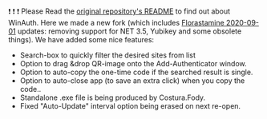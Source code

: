 ❗ ❗ ❗ Please Read the <a href="https://github.com/winauth/winauth">original repository's README</a> to find out about WinAuth. Here we made a new fork (which includes <a href="https://github.com/Florastamine/winauth">Florastamine 2020-09-01</a> updates: removing support for NET 3.5, Yubikey and some obsolete things). We have added some nice features:

- Search-box to quickly filter the desired sites from list
- Option to drag &drop QR-image onto the Add-Authenticator window.
- Option to auto-copy the one-time code if the searched result is single.
- Option to auto-close app (to save an extra click) when you copy the code..
- Standalone .exe file is being produced by Costura.Fody.
- Fixed "Auto-Update" interval option being erased on next re-open.
